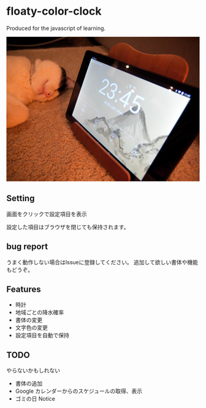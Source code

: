 # floaty-color-clock
Produced for the javascript of learning.

![](assets/img/landscape.jpg)

## Setting
画面をクリックで設定項目を表示

設定した項目はブラウザを閉じても保持されます。

## bug report
うまく動作しない場合はIssueに登録してください。
追加して欲しい書体や機能もどうぞ。

## Features
* 時計
* 地域ごとの降水確率
* 書体の変更
* 文字色の変更
* 設定項目を自動で保持

## TODO
やらないかもしれない

* 書体の追加
* Google カレンダーからのスケジュールの取得、表示
* ゴミの日 Notice